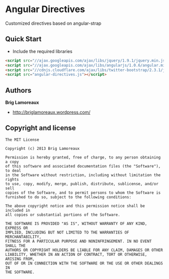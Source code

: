 Angular Directives
==================

Customized directives based on angular-strap

## Quick Start

+ Include the required libraries

>
``` html
<script src="//ajax.googleapis.com/ajax/libs/jquery/1.9.1/jquery.min.js"></script>
<script src="//ajax.googleapis.com/ajax/libs/angularjs/1.0.6/angular.min.js"></script>
<script src="//cdnjs.cloudflare.com/ajax/libs/twitter-bootstrap/2.3.1/js/bootstrap.min.js"></script>
<script src="angular-directives.js"></script>
```

## Authors

**Brig Lamoreaux**

+ http://briglamoreaux.wordpress.com/

## Copyright and license

	The MIT License

	Copyright (c) 2013 Brig Lamoreaux

	Permission is hereby granted, free of charge, to any person obtaining a copy
	of this software and associated documentation files (the "Software"), to deal
	in the Software without restriction, including without limitation the rights
	to use, copy, modify, merge, publish, distribute, sublicense, and/or sell
	copies of the Software, and to permit persons to whom the Software is
	furnished to do so, subject to the following conditions:

	The above copyright notice and this permission notice shall be included in
	all copies or substantial portions of the Software.

	THE SOFTWARE IS PROVIDED "AS IS", WITHOUT WARRANTY OF ANY KIND, EXPRESS OR
	IMPLIED, INCLUDING BUT NOT LIMITED TO THE WARRANTIES OF MERCHANTABILITY,
	FITNESS FOR A PARTICULAR PURPOSE AND NONINFRINGEMENT. IN NO EVENT SHALL THE
	AUTHORS OR COPYRIGHT HOLDERS BE LIABLE FOR ANY CLAIM, DAMAGES OR OTHER
	LIABILITY, WHETHER IN AN ACTION OF CONTRACT, TORT OR OTHERWISE, ARISING FROM,
	OUT OF OR IN CONNECTION WITH THE SOFTWARE OR THE USE OR OTHER DEALINGS IN
	THE SOFTWARE.
